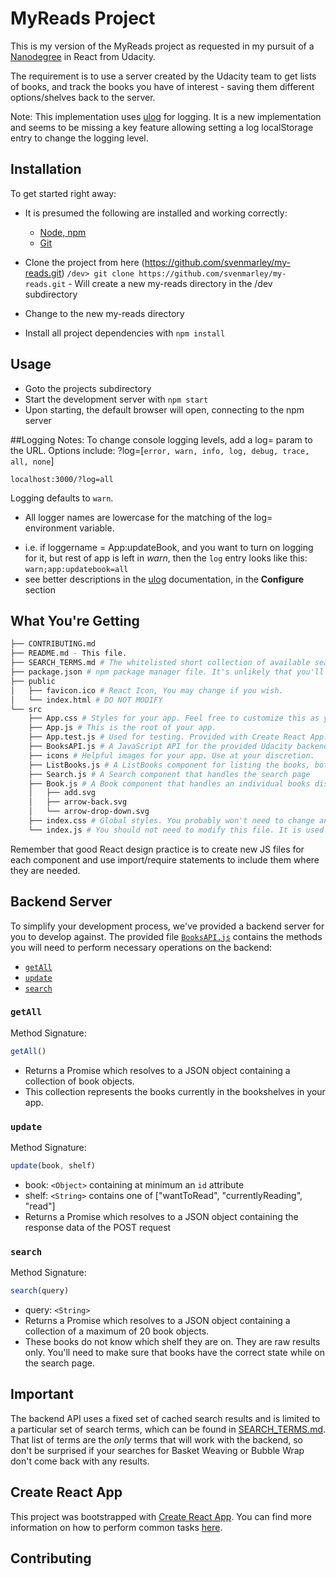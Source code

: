 # MyReads Project

This is my version of the MyReads project as requested in my pursuit of a [Nanodegree](https://www.udacity.com/school-of-programming) in React from Udacity.

The requirement is to use a server created by the Udacity team to get lists of books, and track the books you have of interest - saving them different options/shelves back to the server.

Note: This implementation uses [ulog](https://www.npmjs.com/package/ulog) for logging.  It is a new implementation and seems to be missing a key feature allowing setting a log localStorage entry to change the logging level.


## Installation

To get started right away:

* It is presumed the following are installed and working correctly:
  * [Node, npm](ttps://nodejs.org)
  * [Git](https://git-scm.com)

* Clone the project from here (https://github.com/svenmarley/my-reads.git)
   `/dev> git clone https://github.com/svenmarley/my-reads.git` - Will create a new my-reads directory in the /dev subdirectory
* Change to the new my-reads directory
* Install all project dependencies with `npm install`

## Usage
* Goto the projects subdirectory
* Start the development server with `npm start`
* Upon starting, the default browser will open, connecting to the npm server 

##Logging Notes: 
To change console logging levels, add a log= param to the URL.  Options include:
?log=[`error, warn, info, log, debug, trace, all, none`]

`localhost:3000/?log=all`

Logging defaults to `warn`.

* All logger names are lowercase for the matching of the log= environment variable.
 - i.e. if loggername = App:updateBook, and you want to turn on logging for it, but rest of app is left in _warn_, then the `log` entry looks like this:   `warn;app:updatebook=all`
 - see better descriptions in the [ulog](https://www.npmjs.com/package/ulog) documentation, in the **Configure** section




## What You're Getting
```bash
├── CONTRIBUTING.md
├── README.md - This file.
├── SEARCH_TERMS.md # The whitelisted short collection of available search terms for you to use with your app.
├── package.json # npm package manager file. It's unlikely that you'll need to modify this.
├── public
│   ├── favicon.ico # React Icon, You may change if you wish.
│   └── index.html # DO NOT MODIFY
└── src
    ├── App.css # Styles for your app. Feel free to customize this as you desire.
    ├── App.js # This is the root of your app. 
    ├── App.test.js # Used for testing. Provided with Create React App. Testing is encouraged, but not required.
    ├── BooksAPI.js # A JavaScript API for the provided Udacity backend. Instructions for the methods are below.
    ├── icons # Helpful images for your app. Use at your discretion.
    ├── ListBooks.js # A ListBooks component for listing the books, both on the main page, and the Search page
    ├── Search.js # A Search component that handles the search page 
    ├── Book.js # A Book component that handles an individual books display
    │   ├── add.svg
    │   ├── arrow-back.svg
    │   └── arrow-drop-down.svg
    ├── index.css # Global styles. You probably won't need to change anything here.
    └── index.js # You should not need to modify this file. It is used for DOM rendering only.
```

Remember that good React design practice is to create new JS files for each component and use import/require statements to include them where they are needed.

## Backend Server

To simplify your development process, we've provided a backend server for you to develop against. The provided file [`BooksAPI.js`](src/utils/BooksAPI.js) contains the methods you will need to perform necessary 
operations on the backend:

* [`getAll`](#getall)
* [`update`](#update)
* [`search`](#search)

### `getAll`

Method Signature:

```js
getAll()
```

* Returns a Promise which resolves to a JSON object containing a collection of book objects.
* This collection represents the books currently in the bookshelves in your app.

### `update`

Method Signature:

```js
update(book, shelf)
```

* book: `<Object>` containing at minimum an `id` attribute
* shelf: `<String>` contains one of ["wantToRead", "currentlyReading", "read"]  
* Returns a Promise which resolves to a JSON object containing the response data of the POST request

### `search`

Method Signature:

```js
search(query)
```

* query: `<String>`
* Returns a Promise which resolves to a JSON object containing a collection of a maximum of 20 book objects.
* These books do not know which shelf they are on. They are raw results only. You'll need to make sure that books have the correct state while on the search page.

## Important
The backend API uses a fixed set of cached search results and is limited to a particular set of search terms, which can be found in [SEARCH_TERMS.md](SEARCH_TERMS.md). That list of terms are the _only_ terms that will work with the backend, so don't be surprised if your searches for Basket Weaving or Bubble Wrap don't come back with any results.

## Create React App

This project was bootstrapped with [Create React App](https://github.com/facebookincubator/create-react-app). You can find more information on how to perform common tasks [here](https://github.com/facebookincubator/create-react-app/blob/master/packages/react-scripts/template/README.md).

## Contributing

